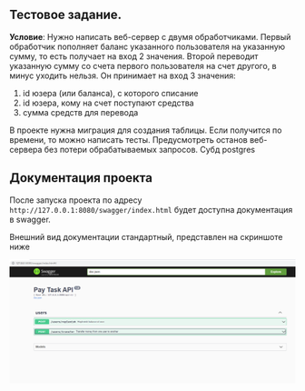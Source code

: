 ## Тестовое задание.

**Условие**:
Нужно написать веб-сервер с двумя обработчиками.
Первый обработчик пополняет баланс указанного пользователя на указанную сумму, 
то есть получает на вход 2 значения.
Второй переводит указанную сумму со счета первого пользователя на счет другого, 
в минус уходить нельзя. Он принимает на вход 3 значения:
1. id юзера (или баланса), с которого списание
2. id юзера, кому на счет поступают средства
3. сумма средств для перевода

В проекте нужна миграция для создания таблицы. Если получится по времени, то можно написать тесты.
Предусмотреть останов веб-сервера без потери обрабатываемых запросов.
Субд postgres

## Документация проекта
После запуска проекта по адресу `http://127.0.0.1:8080/swagger/index.html` будет доступна документация в swagger.

Внешний вид документации стандартный, представлен на скриншоте ниже

![swagger-документация](swagger.png)
